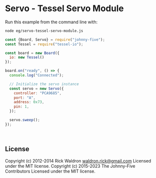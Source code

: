 <!--remove-start-->

# Servo - Tessel Servo Module

<!--remove-end-->








Run this example from the command line with:
```bash
node eg/servo-tessel-servo-module.js
```


```javascript
const {Board, Servo} = require("johnny-five");
const Tessel = require("tessel-io");

const board = new Board({
  io: new Tessel()
});

board.on("ready", () => {
  console.log("Connected");

  // Initialize the servo instance
  const servo = new Servo({
    controller: "PCA9685",
    port: "A",
    address: 0x73,
    pin: 1,
  });

  servo.sweep();
});

```








&nbsp;

<!--remove-start-->

## License
Copyright (c) 2012-2014 Rick Waldron <waldron.rick@gmail.com>
Licensed under the MIT license.
Copyright (c) 2015-2023 The Johnny-Five Contributors
Licensed under the MIT license.

<!--remove-end-->
